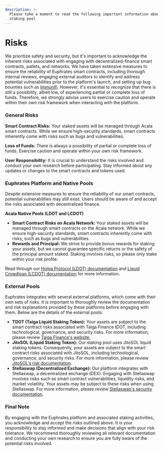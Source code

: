 ```yaml
---
description: >-
  Please take a moment to read the following important information about our
  staking pool
---
```


# Risks

We prioritize safety and security, but it's important to acknowledge the inherent risks associated with engaging with decentralized-finance smart contracts, pallets, and networks. We have taken extensive measures to ensure the reliability of Euphrates smart contracts, including thorough internal reviews, engaging external auditors to identify and address potential vulnerabilities prior to the platform's launch, and setting up bug bounties such as [Immunifi](https://immunefi.com/bug-bounty/euphrates/). However, it's essential to recognize that there is still a possibility, albeit low, of experiencing partial or complete loss of funds. Therefore, we strongly advise users to exercise caution and operate within their own risk framework when interacting with the platform.

### **General Risks**

**Smart Contract Risks:** Your staked assets will be managed through Acala smart contracts. While we ensure high-security standards, smart contracts inherently come with risks such as bugs and vulnerabilities.

**Loss of Funds:** There is always a possibility of partial or complete loss of funds. Exercise caution and operate within your own risk framework.

**User Responsibility:** It is crucial to understand the risks involved and conduct your own research before participating. Stay informed about any updates or changes to the smart contracts and tokens used.

### **Euphrates Platform and Native Pools**

Despite extensive measures to ensure the reliability of our smart contracts, potential vulnerabilities may still exist. Users should be aware of and accept the risks associated with decentralized finance.

**Acala Native Pools (LDOT and LCDOT)**

* **Smart Contract Risks on Acala Network:** Your staked assets will be managed through smart contracts on the Acala network. While we ensure high-security standards, smart contracts inherently come with risks, such as bugs and vulnerabilities.
* **Rewards and Principal:** We strive to provide bonus rewards for staking your assets, but we cannot guarantee specific returns or the safety of the principal amount staked. Staking involves risks, so please only stake within your risk profile.

Read through our [Homa Protocol (LDOT) documentation](https://docs.homastaking.app/) and [Liquid Crowdloan (LCDOT) documentation](https://wiki.acala.network/crowdloans/acala-crowdloan/faq#liquid-crowdloan-and-lcdot) for more information.

### **External Pools**

Euphrates integrates with several external platforms, which come with their own sets of risks. It is important to thoroughly review the documentation and risk explanations provided by these platforms before engaging with them. Below are the details of the external pools:

* **TDOT (Taiga Liquid Staking Token):** Your assets are subject to the smart contract risks associated with Taiga Finance tDOT, including technological, governance, and security risks. For more information, please review [Taiga Finance's website.](https://www.taigaprotocol.io/)
* **JitoSOL (Liquid Staking Token):** Our staking pool uses JitoSOL liquid staking tokens. Consequently, your assets are subject to the smart contract risks associated with JitoSOL, including technological, governance, and security risks. For more information, please review [JitoSOL's risk documentation](https://www.jito.network/docs/jitosol/disclaimer/).
* **Stellaswap (Decentralized Exchange):** Our platform integrates with Stellaswap, a decentralized exchange (DEX). Engaging with Stellaswap involves risks such as smart contract vulnerabilities, liquidity risks, and market volatility. Your assets may be subject to these risks when using Stellaswap. For more information, please review [Stellaswap's security documentation](https://docs.stellaswap.com/resources/security).

### **Final Note**

By engaging with the Euphrates platform and associated staking activities, you acknowledge and accept the risks outlined above. It is your responsibility to stay informed and make decisions that align with your risk tolerance. We recommend thoroughly reviewing all relevant documentation and conducting your own research to ensure you are fully aware of the potential risks involved.
